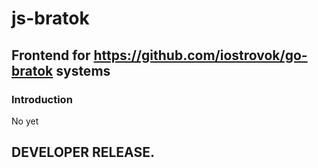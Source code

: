 # js-bratok #

## Frontend for https://github.com/iostrovok/go-bratok systems ##

### Introduction ###

No yet

## DEVELOPER RELEASE. ##
